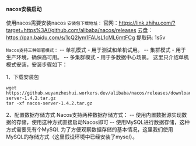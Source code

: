 

#### nacos安装启动
使用nacos需要安装nacos
 `安装包下载地址：`
官网：https://link.zhihu.com/?target=https%3A//github.com/alibaba/nacos/releases
云盘：https://pan.baidu.com/s/1cQ2lym1FAUsL1cML6mtFCg   提取码: 1s5v

 `Nacos支持三种部署模式：`
-- 单机模式 - 用于测试和单机试用。
-- 集群模式 - 用于生产环境，确保高可用。
-- 多集群模式 - 用于多数据中心场景。
这里只介绍单机模式安装，安装步骤如下：

1、下载安装包
```shell script
wget https://github.wuyanzheshui.workers.dev/alibaba/nacos/releases/download/1.4.2/nacos-server-1.4.2.tar.gz
tar -xf nacos-server-1.4.2.tar.gz 
```

2、配置数据存储方式
Nacos支持两种数据存储方式：
-- 使用内置数据源实现数据的存储，使用这种方式直接启动Nacos即可
-- 使用MySQL进行数据存储，这种方式需要先有个MySQL
为了方便观察数据存储的基本情况，这里我们使用MySQL的存储方式（这里假设环境中已经安装了mysql）。
